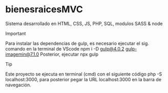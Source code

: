# bienesraicesMVC
Sistema desarrollado en HTML, CSS, JS, PHP, SQL, modulos SASS &amp; node

> [!IMPORTANT]
> Para instalar las dependencias de gulp, es necesario ejecutar el sig. comando en la terminal de VScode npm i -D gulp@4.0.2 gulp-imagemin@7.1.0
> Posterior, ejecutar npx gulp

> [!TIP]
> Este proyecto se ejecuta en terminal (cmd) con el siguiente código php -S localhost:3000, para posterior pegar la URL localhost:3000 en la barra de navegación.

